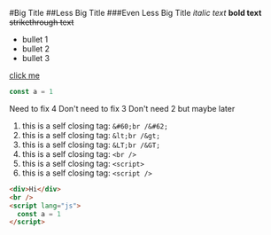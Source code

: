 #Big Title
##Less Big Title
###Even Less Big Title
_italic text_ **bold text** ~~strikethrough text~~

- bullet 1
- bullet 2
- bullet 3

[click me](https://www.youtube.com/watch?v=Hm3JodBR-vs)

```js
const a = 1
```

Need to fix 4
Don't need to fix 3
Don't need 2 but maybe later

1. this is a self closing tag: `&#60;br /&#62;`
2. this is a self closing tag: `&lt;br /&gt;`
3. this is a self closing tag: `&LT;br /&GT;`
4. this is a self closing tag: `<br />`
5. this is a self closing tag: `<script>`
6. this is a self closing tag: `<script />`

```html
<div>Hi</div>
<br />
<script lang="js">
  const a = 1
</script>
```
